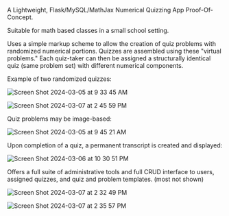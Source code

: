 A Lightweight, Flask/MySQL/MathJax Numerical Quizzing App Proof-Of-Concept.

Suitable for math based classes in a small school setting.

Uses a simple markup scheme to allow the creation of quiz problems with randomized numerical portions. Quizzes are assembled using these "virtual problems." Each quiz-taker can then be assigned a structurally identical quiz (same problem set) with different numerical components.


Example of two randomized quizzes:

![Screen Shot 2024-03-05 at 9 33 45 AM](https://github.com/oscarpoppa/qgen/assets/69337264/b9af64b9-1805-44fe-b464-053c29f7d1c5)

![Screen Shot 2024-03-07 at 2 45 59 PM](https://github.com/oscarpoppa/qgen/assets/69337264/eebbf3d8-8b1c-4932-afdd-662e8e32ca9b)

Quiz problems may be image-based:

![Screen Shot 2024-03-05 at 9 45 21 AM](https://github.com/oscarpoppa/qgen/assets/69337264/4583e1b5-d591-4f2d-8b73-a22a1331f241)

Upon completion of a quiz, a permanent transcript is created and displayed:

![Screen Shot 2024-03-06 at 10 30 51 PM](https://github.com/oscarpoppa/qgen/assets/69337264/4a00329d-8ebd-4c2d-b6d5-fcd6562818b4)

Offers a full suite of administrative tools and full CRUD interface to users, assigned quizzes, and quiz and problem templates. (most not shown)

![Screen Shot 2024-03-07 at 2 32 49 PM](https://github.com/oscarpoppa/qgen/assets/69337264/98b89418-cb1e-4c29-a3e9-ed2e7e5ebad5)

![Screen Shot 2024-03-07 at 2 35 57 PM](https://github.com/oscarpoppa/qgen/assets/69337264/2a0e53fb-9818-4cb1-8fad-17007703e2a2)

